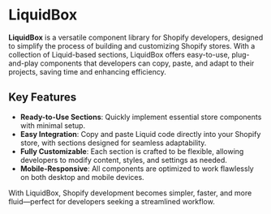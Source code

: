 # LiquidBox

**LiquidBox** is a versatile component library for Shopify developers, designed to simplify the process of building and customizing Shopify stores. With a collection of Liquid-based sections, LiquidBox offers easy-to-use, plug-and-play components that developers can copy, paste, and adapt to their projects, saving time and enhancing efficiency.

## Key Features

- **Ready-to-Use Sections**: Quickly implement essential store components with minimal setup.
- **Easy Integration**: Copy and paste Liquid code directly into your Shopify store, with sections designed for seamless adaptability.
- **Fully Customizable**: Each section is crafted to be flexible, allowing developers to modify content, styles, and settings as needed.
- **Mobile-Responsive**: All components are optimized to work flawlessly on both desktop and mobile devices.

With LiquidBox, Shopify development becomes simpler, faster, and more fluid—perfect for developers seeking a streamlined workflow.
